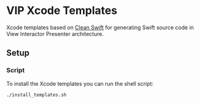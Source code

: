 # VIP Xcode Templates

Xcode templates based on [Clean Swift](https://clean-swift.com) for generating Swift source code in View Interactor Presenter architecture.

## Setup

### Script

To install the Xcode templates you can run the shell script:

    ./install_templates.sh
